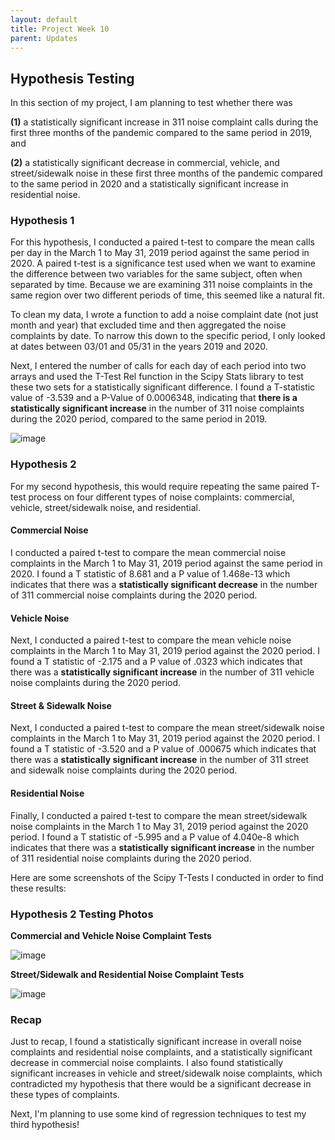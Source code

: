 ```yaml
---
layout: default
title: Project Week 10
parent: Updates
---
```


## Hypothesis Testing

In this section of my project, I am planning to test whether there was 

**(1)** a statistically significant increase in 311 noise complaint calls during the first three months of the pandemic compared to the same period in 2019, and

**(2)** a statistically significant decrease in commercial, vehicle, and street/sidewalk noise in these first three months of the pandemic compared to the same period in 2020 and a statistically significant increase in residential noise.

### Hypothesis 1

For this hypothesis, I conducted a paired t-test to compare the mean calls per day in the March 1 to May 31, 2019 period against the same period in 2020. 
A paired t-test is a significance test used when we want to examine the difference between two variables for the same subject, often when separated by time. Because we are examining 311 noise complaints in the same region over two different periods of time, this seemed like a natural fit.

To clean my data, I wrote a function to add a noise complaint date (not just month and year) that excluded time and then aggregated the noise complaints
by date. To narrow this down to the specific period, I only looked at dates between 03/01 and 05/31 in the years 2019 and 2020. 

Next, I entered the number of calls for each day of each period into two arrays and used the T-Test Rel function in the Scipy Stats library to test
these two sets for a statistically significant difference. I found a T-statistic value of -3.539 and a P-Value of 0.0006348, indicating that **there is
a statistically significant increase** in the number of 311 noise complaints during the 2020 period, compared to the same period in 2019.

![image](https://user-images.githubusercontent.com/44076192/232148063-ba1091cd-d1ff-4710-aa1d-7af6e4ef462b.png)

### Hypothesis 2
For my second hypothesis, this would require repeating the same paired T-test process on four different types of noise complaints: commercial, vehicle, 
street/sidewalk noise, and residential.

#### Commercial Noise
I conducted a paired t-test to compare the mean commercial noise complaints in the March 1 to May 31, 2019 period against the same period in 2020.
I found a T statistic of 8.681 and a P value of 1.468e-13 which indicates that there was a **statistically significant decrease** in the 
number of 311 commercial noise complaints during the 2020 period.

#### Vehicle Noise
Next, I conducted a paired t-test to compare the mean vehicle noise complaints in the March 1 to May 31, 2019 period against the 2020 period.
I found a T statistic of -2.175 and a P value of .0323 which indicates that there was a **statistically significant increase** in the 
number of 311 vehicle noise complaints during the 2020 period.

#### Street & Sidewalk Noise
Next, I conducted a paired t-test to compare the mean street/sidewalk noise complaints in the March 1 to May 31, 2019 period against the 2020 period.
I found a T statistic of -3.520 and a P value of .000675 which indicates that there was a **statistically significant increase** in the 
number of 311 street and sidewalk noise complaints during the 2020 period.

#### Residential Noise
Finally, I conducted a paired t-test to compare the mean street/sidewalk noise complaints in the March 1 to May 31, 2019 period against the 2020 period.
I found a T statistic of -5.995 and a P value of 4.040e-8 which indicates that there was a **statistically significant increase** in the 
number of 311 residential noise complaints during the 2020 period.

Here are some screenshots of the Scipy T-Tests I conducted in order to find these results:

### Hypothesis 2 Testing Photos

**Commercial and Vehicle Noise Complaint Tests**

![image](https://user-images.githubusercontent.com/44076192/232324157-5bb8a676-2d78-468b-825a-dd80e8f02c71.png)

**Street/Sidewalk and Residential Noise Complaint Tests**

![image](https://user-images.githubusercontent.com/44076192/232324192-2815edb8-fb0b-48a6-8364-9415ed128438.png)

### Recap

Just to recap, I found a statistically significant increase in overall noise complaints and residential noise complaints, and a statistically significant decrease in commercial noise complaints. I also found statistically significant increases in vehicle and street/sidewalk noise complaints, which contradicted my hypothesis that there would be a significant decrease in these types of complaints.

Next, I'm planning to use some kind of regression techniques to test my third hypothesis!
